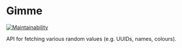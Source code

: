 # Gimme

[![Maintainability](https://api.codeclimate.com/v1/badges/846923e672645e210e76/maintainability)](https://codeclimate.com/github/lukecarr/gimme/maintainability)

API for fetching various random values (e.g. UUIDs, names, colours).
